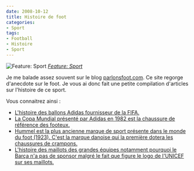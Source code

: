 ```yaml
---
date: 2008-10-12
title: Histoire de foot
categories:
- Sport
tags:
- Football
- Histoire
- Sport
---
```

<img src="https://farm3.static.flickr.com/2099/2269677435_f9e848f4ea.jpg" alt="Feature: Sport" />
<em><a title="photo sharing" href="https://www.flickr.com/photos/8890112@N05/2269677435/">Feature: Sport</a></em>

Je me balade assez souvent sur le blog <a href="https://www.parlonsfoot.com/">parlonsfoot.com</a>. Ce site regorge d'anecdote sur le foot. Je vous ai donc fait une petite compilation d'articles sur l'histoire de ce sport.

Vous connaitrez ainsi :
<ul>
	<li><a href="https://www.parlonsfoot.com/archives/2008/03/12/histoires-de-ballons/">L'histoire des ballons Adidas fournisseur de la FIFA.</a></li>
	<li><a href="https://www.parlonsfoot.com/archives/2007/02/15/la-copa-mundial-fete-son-25eme-anniversaire/">La Copa Mundial présenté par Adidas en 1982 est la chaussure de référence des footeux.</a></li>
	<li><a href="https://www.parlonsfoot.com/archives/2005/04/03/hummel-la-marque-scandinave-aux-chevrons/">Hummel est la plus ancienne marque de sport présente dans le monde du foot (1923). C'est la marque danoise qui la première dotera les chaussures de crampons.</a></li>
	<li><a href="https://www.parlonsfoot.com/archives/2007/01/16/merci-a-terryble-pour-ce-bel-historique/">L'histoire des maillots des grandes équipes notamment pourquoi le Barça n'a pas de sponsor malgré le fait que figure le logo de l'UNICEF sur ses maillots.</a></li>
</ul>

